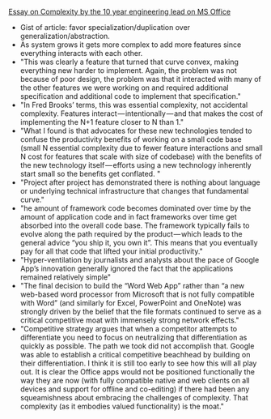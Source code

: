 [Essay on Complexity by the 10 year engineering lead on MS Office](https://hackernoon.com/complexity-and-strategy-325cd7f59a92#.a9unqyioq)

- Gist of article: favor specialization/duplication over generalization/abstraction.
- As system grows it gets more complex to add more features since everything interacts with each other. 
- "This was clearly a feature that turned that curve convex, making everything new harder to implement. Again, the problem was not because of poor design, the problem was that it interacted with many of the other features we were working on and required additional specification and additional code to implement that specification."
- "In Fred Brooks’ terms, this was essential complexity, not accidental complexity. Features interact — intentionally — and that makes the cost of implementing the N+1 feature closer to N than 1."
- "What I found is that advocates for these new technologies tended to confuse the productivity benefits of working on a small code base (small N essential complexity due to fewer feature interactions and small N cost for features that scale with size of codebase) with the benefits of the new technology itself — efforts using a new technology inherently start small so the benefits get conflated. "
- "Project after project has demonstrated there is nothing about language or underlying technical infrastructure that changes that fundamental curve."
- "he amount of framework code becomes dominated over time by the amount of application code and in fact frameworks over time get absorbed into the overall code base. The framework typically fails to evolve along the path required by the product — which leads to the general advice “you ship it, you own it”. This means that you eventually pay for all that code that lifted your initial productivity."
- "Hyper-ventilation by journalists and analysts about the pace of Google App’s innovation generally ignored the fact that the applications remained relatively simple"
- "The final decision to build the “Word Web App” rather than “a new web-based word processor from Microsoft that is not fully compatible with Word” (and similarly for Excel, PowerPoint and OneNote) was strongly driven by the belief that the file formats continued to serve as a critical competitive moat with immensely strong network effects."
- "Competitive strategy argues that when a competitor attempts to differentiate you need to focus on neutralizing that differentiation as quickly as possible. The path we took did not accomplish that. Google was able to establish a critical competitive beachhead by building on their differentiation. I think it is still too early to see how this will all play out. It is clear the Office apps would not be positioned functionally the way they are now (with fully compatible native and web clients on all devices and support for offline and co-editing) if there had been any squeamishness about embracing the challenges of complexity. That complexity (as it embodies valued functionality) is the moat."